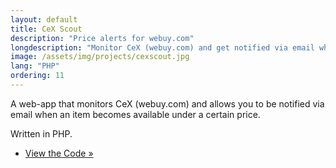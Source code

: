 ```yaml
---
layout: default
title: CeX Scout
description: "Price alerts for webuy.com"
longdescription: "Monitor CeX (webuy.com) and get notified via email when an item becomes available under a certain price"
image: /assets/img/projects/cexscout.jpg
lang: "PHP"
ordering: 11
---
```


A web-app that monitors CeX (webuy.com) and allows you to be notified via email when an item becomes available under a certain price.

Written in <i class="fab fa-php" aria-hidden="true"></i> PHP.

- [View the Code &raquo;](https://git.tomr.me/tom/cex-scout)